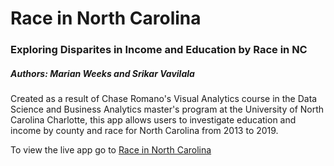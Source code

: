 # Race in North Carolina
### Exploring Disparites in Income and Education by Race in NC
##### Authors: Marian Weeks and Srikar Vavilala 

Created as a result of Chase Romano's Visual Analytics course in the Data Science and Business Analytics master's program at the University of North Carolina Charlotte, this app allows users to investigate education and income by county and race for North Carolina from 2013 to 2019.

To view the live app go to [Race in North Carolina](https://weeksmarian.shinyapps.io/Final_Project_4/)

